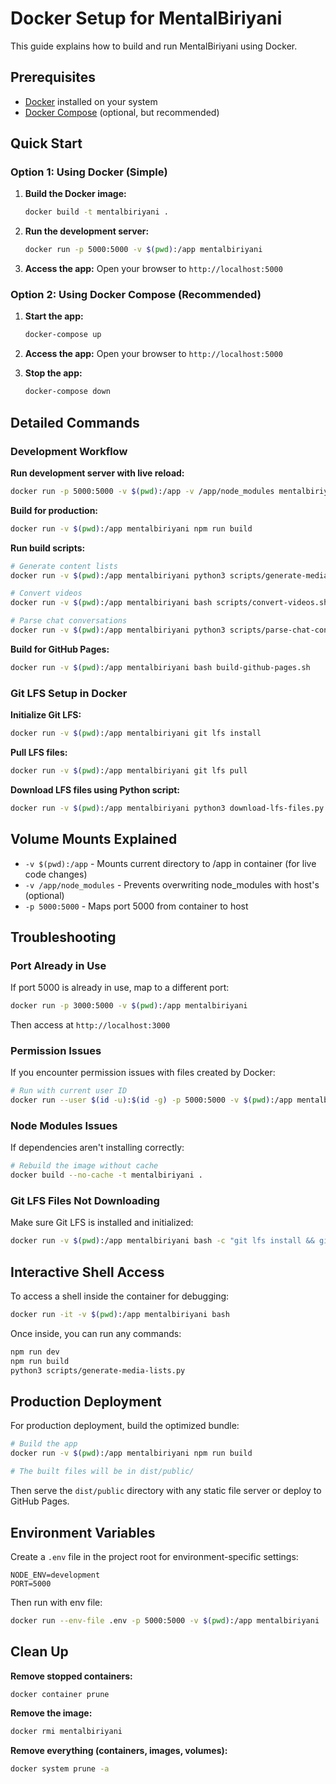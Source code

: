 # Docker Setup for MentalBiriyani

This guide explains how to build and run MentalBiriyani using Docker.

## Prerequisites

- [Docker](https://docs.docker.com/get-docker/) installed on your system
- [Docker Compose](https://docs.docker.com/compose/install/) (optional, but recommended)

## Quick Start

### Option 1: Using Docker (Simple)

1. **Build the Docker image:**
   ```bash
   docker build -t mentalbiriyani .
   ```

2. **Run the development server:**
   ```bash
   docker run -p 5000:5000 -v $(pwd):/app mentalbiriyani
   ```

3. **Access the app:**
   Open your browser to `http://localhost:5000`

### Option 2: Using Docker Compose (Recommended)

1. **Start the app:**
   ```bash
   docker-compose up
   ```

2. **Access the app:**
   Open your browser to `http://localhost:5000`

3. **Stop the app:**
   ```bash
   docker-compose down
   ```

## Detailed Commands

### Development Workflow

**Run development server with live reload:**
```bash
docker run -p 5000:5000 -v $(pwd):/app -v /app/node_modules mentalbiriyani npm run dev
```

**Build for production:**
```bash
docker run -v $(pwd):/app mentalbiriyani npm run build
```

**Run build scripts:**
```bash
# Generate content lists
docker run -v $(pwd):/app mentalbiriyani python3 scripts/generate-media-lists.py

# Convert videos
docker run -v $(pwd):/app mentalbiriyani bash scripts/convert-videos.sh

# Parse chat conversations
docker run -v $(pwd):/app mentalbiriyani python3 scripts/parse-chat-conversations.py
```

**Build for GitHub Pages:**
```bash
docker run -v $(pwd):/app mentalbiriyani bash build-github-pages.sh
```

### Git LFS Setup in Docker

**Initialize Git LFS:**
```bash
docker run -v $(pwd):/app mentalbiriyani git lfs install
```

**Pull LFS files:**
```bash
docker run -v $(pwd):/app mentalbiriyani git lfs pull
```

**Download LFS files using Python script:**
```bash
docker run -v $(pwd):/app mentalbiriyani python3 download-lfs-files.py
```

## Volume Mounts Explained

- `-v $(pwd):/app` - Mounts current directory to /app in container (for live code changes)
- `-v /app/node_modules` - Prevents overwriting node_modules with host's (optional)
- `-p 5000:5000` - Maps port 5000 from container to host

## Troubleshooting

### Port Already in Use
If port 5000 is already in use, map to a different port:
```bash
docker run -p 3000:5000 -v $(pwd):/app mentalbiriyani
```
Then access at `http://localhost:3000`

### Permission Issues
If you encounter permission issues with files created by Docker:
```bash
# Run with current user ID
docker run --user $(id -u):$(id -g) -p 5000:5000 -v $(pwd):/app mentalbiriyani
```

### Node Modules Issues
If dependencies aren't installing correctly:
```bash
# Rebuild the image without cache
docker build --no-cache -t mentalbiriyani .
```

### Git LFS Files Not Downloading
Make sure Git LFS is installed and initialized:
```bash
docker run -v $(pwd):/app mentalbiriyani bash -c "git lfs install && git lfs pull"
```

## Interactive Shell Access

To access a shell inside the container for debugging:
```bash
docker run -it -v $(pwd):/app mentalbiriyani bash
```

Once inside, you can run any commands:
```bash
npm run dev
npm run build
python3 scripts/generate-media-lists.py
```

## Production Deployment

For production deployment, build the optimized bundle:

```bash
# Build the app
docker run -v $(pwd):/app mentalbiriyani npm run build

# The built files will be in dist/public/
```

Then serve the `dist/public` directory with any static file server or deploy to GitHub Pages.

## Environment Variables

Create a `.env` file in the project root for environment-specific settings:

```env
NODE_ENV=development
PORT=5000
```

Then run with env file:
```bash
docker run --env-file .env -p 5000:5000 -v $(pwd):/app mentalbiriyani
```

## Clean Up

**Remove stopped containers:**
```bash
docker container prune
```

**Remove the image:**
```bash
docker rmi mentalbiriyani
```

**Remove everything (containers, images, volumes):**
```bash
docker system prune -a
```
